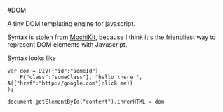 #DOM

A tiny DOM templating engine for javascript.

Syntax is stolen from [MochiKit](http://MochiKit.com/), because I think it's the friendliest way to represent DOM elements with Javascript.

Syntax looks like

```
var dom = DIV({"id":"someId"}, 
	P{"class":"someClass"}, "hello there ", A({"href":"http://google.com"}click me))
);

document.getElementById("content").innerHTML = dom
```

